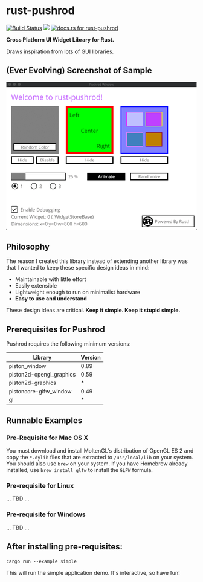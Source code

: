 # rust-pushrod

[![Build Status](https://travis-ci.org/KenSuenobu/rust-pushrod.svg?branch=master)](https://travis-ci.org/KenSuenobu/rust-pushrod)
[![](https://img.shields.io/crates/d/rust-pushrod.svg)](https://crates.io/crates/rust-pushrod)
[![docs.rs for rust-pushrod](https://docs.rs/rust-pushrod/badge.svg)](https://docs.rs/rust-pushrod)

**Cross Platform UI Widget Library for Rust.**

Draws inspiration from lots of GUI libraries.

## (Ever Evolving) Screenshot of Sample

[![](docs/sample-0.2.11.gif)](docs/sample-0.2.11.gif)

## Philosophy

The reason I created this library instead of extending another library was that
I wanted to keep these specific design ideas in mind:

- Maintainable with little effort
- Easily extensible
- Lightweight enough to run on minimalist hardware
- **Easy to use and understand**

These design ideas are critical.  **Keep it simple.  Keep it stupid simple.**

## Prerequisites for Pushrod

Pushrod requires the following minimum versions:

| Library | Version |
| ------- | ------- |
| piston_window | 0.89 |
| piston2d-opengl_graphics | 0.59 |
| piston2d-graphics | * |
| pistoncore-glfw_window | 0.49 |
| gl | * |

## Runnable Examples

### Pre-Requisite for Mac OS X

You must download and install MoltenGL's distribution of OpenGL ES 2 and copy the `*.dylib` files that are extracted
to `/usr/local/lib` on your system.  You should also use `brew` on your system.  If you have Homebrew already
installed, use `brew install glfw` to install the `GLFW` formula.

### Pre-requisite for Linux

... TBD ...

### Pre-requisite for Windows

... TBD ...

## After installing pre-requisites:

```
cargo run --example simple
```

This will run the simple application demo.  It's interactive, so have fun!
